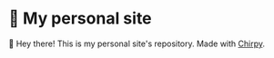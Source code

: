 # 📝 My personal site

👋 Hey there! This is my personal site's repository. Made with [Chirpy](https://github.com/cotes2020/jekyll-theme-chirpy/).
